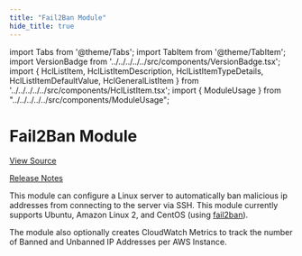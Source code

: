 ```yaml
---
title: "Fail2Ban Module"
hide_title: true
---
```


import Tabs from '@theme/Tabs';
import TabItem from '@theme/TabItem';
import VersionBadge from '../../../../../src/components/VersionBadge.tsx';
import { HclListItem, HclListItemDescription, HclListItemTypeDetails, HclListItemDefaultValue, HclGeneralListItem } from '../../../../../src/components/HclListItem.tsx';
import { ModuleUsage } from "../../../../../src/components/ModuleUsage";

<VersionBadge repoTitle="Security Modules" version="0.75.10" lastModifiedVersion="0.75.9"/>

# Fail2Ban Module

<a href="https://github.com/gruntwork-io/terraform-aws-security/tree/v0.75.10/modules/fail2ban" className="link-button" title="View the source code for this module in GitHub.">View Source</a>

<a href="https://github.com/gruntwork-io/terraform-aws-security/releases/tag/v0.75.9" className="link-button" title="Release notes for only versions which impacted this module.">Release Notes</a>

This module can configure a Linux server to automatically ban malicious ip addresses from connecting to the server
via SSH. This module currently supports Ubuntu, Amazon Linux 2, and CentOS (using
[fail2ban](https://www.fail2ban.org)).

The module also optionally creates CloudWatch Metrics to track the number of Banned and Unbanned IP Addresses per AWS
Instance.

<!-- ##DOCS-SOURCER-START
{
  "originalSources": [
    "https://github.com/gruntwork-io/terraform-aws-security/tree/v0.75.10/modules/fail2ban/readme.md",
    "https://github.com/gruntwork-io/terraform-aws-security/tree/v0.75.10/modules/fail2ban/variables.tf",
    "https://github.com/gruntwork-io/terraform-aws-security/tree/v0.75.10/modules/fail2ban/outputs.tf"
  ],
  "sourcePlugin": "module-catalog-api",
  "hash": "e9cd5fdd613b794b8874c4464d85df0f"
}
##DOCS-SOURCER-END -->
